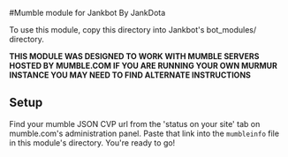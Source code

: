 #Mumble module for Jankbot
By JankDota

To use this module, copy this directory into Jankbot's bot_modules/ directory.

**THIS MODULE WAS DESIGNED TO WORK WITH MUMBLE SERVERS HOSTED BY MUMBLE.COM
IF YOU ARE RUNNING YOUR OWN MURMUR INSTANCE YOU MAY NEED TO FIND ALTERNATE
INSTRUCTIONS**

## Setup

Find your mumble JSON CVP url from the 'status on your site' tab on mumble.com's
administration panel. Paste that link into the `mumbleinfo` file in this
module's directory. You're ready to go!
